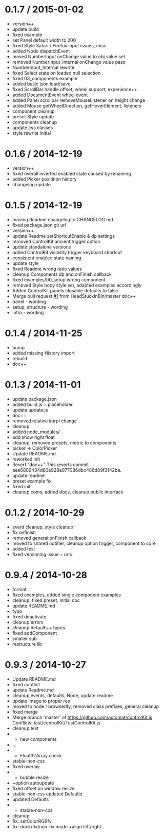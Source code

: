 0.1.7 / 2015-01-02
==================

  * version++
  * update build
  * fixed example
  * set Panel default width to 200
  * fixed Style Safari / Firefox input issues, misc
  * added Node dispatchEvent
  * moved NumberInput onChange value to obj value set
  * removed NumberInput_Internal onChange value pass
  * NumberInput_Internal rewrite
  * fixed Select state on loaded null selection
  * fixed 03_components example
  * added basic json load/save
  * fixed ScrollBar handle offset, wheel support, experience++
  * added DocumentEvent wheel event
  * added Panel scrollbar removeMouseListener on height change
  * added Mouse getWheelDirection, getHoverElement, listeners
  * component cleanup
  * preset Style update
  * components cleanup
  * update css classes
  * style rewrite initial

0.1.6 / 2014-12-19
==================

  * version++
  * fixed overall inverted enabled state caused by renaming
  * added Picker positition history
  * changelog update

0.1.5 / 2014-12-19
==================

  * moving Readme changelog to CHANGELOG.md
  * fixed package.json git url
  * version++
  * update Readme setShortcutEnable & dp settings
  * removed ControlKit ancient trigger option
  * update standalone versions
  * added ControlKit visibility trigger keyboard shortcut
  * consistent enabled state naming
  * update style
  * fixed Readme wrong ratio values
  * cleanup Components dp and onFinish callback
  * fixed examples/00_setup wrong component
  * removed Style body style set, adapted examples accordingly
  * Added ControlKit panels closable defaults to false
  * Merge pull request [#1](https://github.com/automat/controlkit.js/issues/1) from HeadStuckInBin/master
    doc++
  * panel - wording
  * setup, structure - wording
  * intro - wording

0.1.4 / 2014-11-25
==================

  * bump
  * added missing History import
  * rebuild
  * doc++

0.1.3 / 2014-11-01
==================

  * update package.json
  * added build.js + placeholder
  * update update.js
  * doc++
  * removed relative intrpl change
  * cleanup
  * added node_modules/
  * add show right float
  * cleanup, removed presets, metric to components
  * picker => ColorPicker
  * Update README.md
  * reworked init
  * Revert "doc++"
    This reverts commit aee6809434d80e928e077036dbc486d89f3142ba.
  * update readme
  * preset example fix
  * fixed init
  * cleanup coms, added docs, cleanup public interface

0.1.2 / 2014-10-29
==================

  * event cleanup, style cleanup
  * fix onfinish
  * removed general onFinish callback
  * moved to shared notifier, cleanup option trigger, component to core
  * added test
  * fixed versioning issue  + urls

0.9.4 / 2014-10-28
==================

  * format
  * fixed examples, added single component examples
  * cleanup, fixed preset, initial doc
  * update README.md
  * typo
  * fixed deactivate
  * cleanup errors
  * cleanup defaults + typos
  * fixed addComponent
  * smaller sub
  * restructure lib

0.9.3 / 2014-10-27
==================

  * Update README.md
  * fixed conflict
  * update Readme.md
  * cleanup events, defaults, Node, update readme
  * update image to proper res
  * moved to node / browserify, removed class prefixes, general cleanup
  * fixed merge
  * Merge branch 'master' of https://github.com/automat/controlKit.js
    Conflicts:
    test/controlKit/TestControlKit.js
  * cleanup test
  * + new components
  * ...
  * + Float32Array check
  * stable-non-css
  * fixed overlay
  * + bubble resize
  * +option autoupdate
  * fixed offset on window resize
  * stable-non-css updated Defaults
  * updated Defaults
  * + stable-non-ccs
  * cleanup
  * fix: setColorRGBfv
  * fix: dock/fix/non-fix mode +align left/right